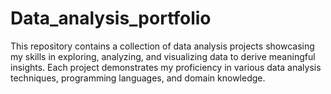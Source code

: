 # Data_analysis_portfolio
This repository contains a collection of data analysis projects showcasing my skills in exploring, analyzing, and visualizing data to derive meaningful insights. Each project demonstrates my proficiency in various data analysis techniques, programming languages, and domain knowledge.
